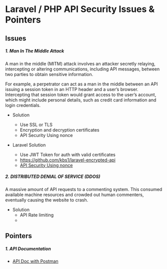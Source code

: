 # Laravel / PHP API Security Issues & Pointers

## Issues

##### 1. Man In The Middle Attack
A man in the middle (MITM) attack involves an attacker secretly relaying, intercepting or altering communications, including API messages, between two parties to obtain sensitive information.

For example, a perpetrator can act as a man in the middle between an API issuing a session token in an HTTP header and a user’s browser. Intercepting that session token would grant access to the user’s account, which might include personal details, such as credit card information and login credentials.

* Solution
	* Use SSL or TLS
	* Encryption and decryption certificates
    * API Security Using nonce

* Laravel Solution
	* Use JWT Token for auth with valid certificates
	* https://github.com/kbs1/laravel-encrypted-api
    * [API Security Using nonce](https://github.com/delatbabel/apisecurity)

##### 2. DISTRIBUTED DENIAL OF SERVICE (DDOS)
A massive amount of API requests to a commenting system. This consumed available machine resources and crowded out human commenters, eventually causing the website to crash.

* Solution
	* API Rate limiting
    *


## Pointers

##### 1. API Documentation
* [API Doc with Postman](https://github.com/mpociot/laravel-apidoc-generator)
